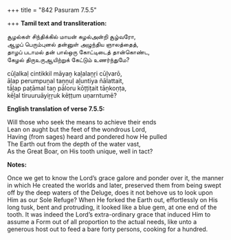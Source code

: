 +++
title = "842 Pasuram 7.5.5"

+++
**Tamil text and transliteration:**

சூழல்கள் சிந்திக்கில் மாயன் கழல்அன்றி சூழ்வரோ,  
ஆழப் பெரும்புனல் தன்னுள் அழுந்திய ஞாலத்தைத்,  
தாழப் படாமல் தன் பால்ஒரு கோட்டிடைத் தான்கொண்ட,  
கேழல் திருஉருஆயிற்றுக் கேட்டும் உணர்ந்துமே?

cūḻalkaḷ cintikkil māyaṉ kaḻalaṉṟi cūḻvarō,  
āḻap perumpuṉal taṉṉuḷ aḻuntiya ñālattait,  
tāḻap paṭāmal taṉ pāloru kōṭṭiṭait tāṉkoṇṭa,  
kēḻal tiruuruāyiṟṟuk kēṭṭum uṇarntumē?

**English translation of verse 7.5.5:**

Will those who seek the means to achieve their ends  
Lean on aught but the feet of the wondrous Lord,  
Having (from sages) heard and pondered how He pulled  
The Earth out from the depth of the water vast,  
As the Great Boar, on His tooth unique, well in tact?

**Notes:**

Once we get to know the Lord’s grace galore and ponder over it, the manner in which He created the worlds and later, preserved them from being swept off by the deep waters of the Deluge, does it not behove us to look upon Him as our Sole Refuge? When He forked the Earth out, effortlessly on His long tusk, bent and protruding, it looked like a blue gem, at one end of the tooth. It was indeed the Lord’s extra-ordinary grace that induced Him to assume a Form out of all proportion to the actual needs, like unto a generous host out to feed a bare forty persons, cooking for a hundred.


